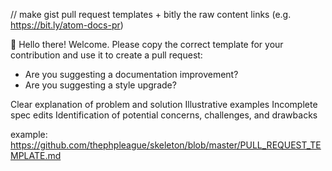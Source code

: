 // make gist pull request templates + bitly the raw content links (e.g. https://bit.ly/atom-docs-pr)

👋 Hello there! Welcome. Please copy the correct template for your contribution and use it to create a pull request:

* Are you suggesting a documentation improvement?
* Are you suggesting a style upgrade? 

Clear explanation of problem and solution
Illustrative examples
Incomplete spec edits
Identification of potential concerns, challenges, and drawbacks

example: https://github.com/thephpleague/skeleton/blob/master/PULL_REQUEST_TEMPLATE.md
